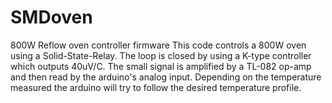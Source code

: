 # SMDoven
800W Reflow oven controller firmware
This code controls a 800W oven using a Solid-State-Relay.
The loop is closed by using a K-type controller which outputs 40uV/C. The small signal is amplified by a TL-082 op-amp and then read by the arduino's analog input.
Depending on the temperature measured the arduino will try to follow the desired temperature profile.
